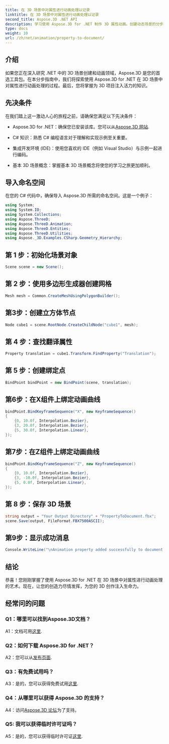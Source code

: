 ```yaml
---
title: 在 3D 场景中对属性进行动画处理以记录
linktitle: 在 3D 场景中对属性进行动画处理以记录
second_title: Aspose.3D .NET API
description: 学习使用 Aspose.3D for .NET 制作 3D 属性动画。创建动态场景的分步指南。
type: docs
weight: 10
url: /zh/net/animation/property-to-document/
---
```

## 介绍

如果您正在深入研究 .NET 中的 3D 场景创建和动画领域，Aspose.3D 是您的首选工具包。在本分步指南中，我们将探索使用 Aspose.3D for .NET 在 3D 场景中对属性进行动画处理的过程。最后，您将掌握为 3D 项目注入活力的知识。

## 先决条件

在我们踏上这一激动人心的旅程之前，请确保您满足以下先决条件：

-  Aspose.3D for .NET：确保您已安装该库。您可以从[Aspose.3D 网站](https://releases.aspose.com/3d/net/).

- C# 知识：熟悉 C# 编程语言对于理解和实现示例至关重要。

- 集成开发环境 (IDE)：使用您喜欢的 IDE（例如 Visual Studio）与示例一起进行编码。

- 基本 3D 场景概念：掌握基本 3D 场景概念将使您的学习之旅更加顺利。

## 导入命名空间

在您的 C# 代码中，确保导入 Aspose.3D 所需的命名空间。这是一个例子：

```csharp
using System;
using System.IO;
using System.Collections;
using Aspose.ThreeD;
using Aspose.ThreeD.Animation;
using Aspose.ThreeD.Entities;
using Aspose.ThreeD.Utilities;
using Aspose._3D.Examples.CSharp.Geometry_Hierarchy;
```

## 第 1 步：初始化场景对象

```csharp
Scene scene = new Scene();
```

## 第 2 步：使用多边形生成器创建网格

```csharp
Mesh mesh = Common.CreateMeshUsingPolygonBuilder();
```

## 第3步：创建立方体节点

```csharp
Node cube1 = scene.RootNode.CreateChildNode("cube1", mesh);
```

## 第 4 步：查找翻译属性

```csharp
Property translation = cube1.Transform.FindProperty("Translation");
```

## 第 5 步：创建绑定点

```csharp
BindPoint bindPoint = new BindPoint(scene, translation);
```

## 第6步：在X组件上绑定动画曲线

```csharp
bindPoint.BindKeyframeSequence("X", new KeyframeSequence()
{
    {0, 10.0f, Interpolation.Bezier},
    {3, 20.0f, Interpolation.Bezier},
    {5, 30.0f, Interpolation.Linear},
});
```

## 第7步：在Z组件上绑定动画曲线

```csharp
bindPoint.BindKeyframeSequence("Z", new KeyframeSequence()
{
    {0, 10.0f, Interpolation.Bezier},
    {3, -10.0f, Interpolation.Bezier},
    {5, 0.0f, Interpolation.Linear},
});
```

## 第 8 步：保存 3D 场景

```csharp
string output = "Your Output Directory" + "PropertyToDocument.fbx";
scene.Save(output, FileFormat.FBX7500ASCII);
```

## 第9步：显示成功消息

```csharp
Console.WriteLine("\nAnimation property added successfully to document.\nFile saved at " + output);
```

## 结论

恭喜！您刚刚掌握了使用 Aspose.3D for .NET 在 3D 场景中对属性进行动画处理的艺术。现在，让您的创造力尽情发挥，为您的 3D 创作注入生命力。

## 经常问的问题

### Q1：哪里可以找到Aspose.3D文档？

 A1：文档可用[这里](https://reference.aspose.com/3d/net/).

### Q2：如何下载 Aspose.3D for .NET？

 A2：您可以从[发布页面](https://releases.aspose.com/3d/net/).

### Q3：有免费试用吗？

A3：是的，您可以获得免费试用[这里](https://releases.aspose.com/).

### Q4：从哪里可以获得 Aspose.3D 的支持？

 A4：访问[Aspose.3D 论坛](https://forum.aspose.com/c/3d/18)为了支持。

### Q5: 我可以获得临时许可证吗？

 A5：是的，您可以获得临时许可证[这里](https://purchase.aspose.com/temporary-license/).